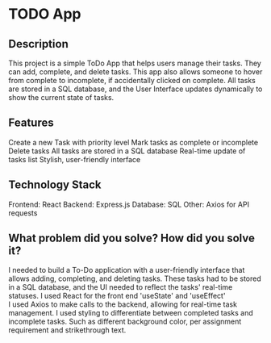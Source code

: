 # TODO App

## Description
This project is a simple ToDo App that helps users manage their tasks. They can add, complete, and delete tasks. This app also allows someone to hover from complete to incomplete, if accidentally clicked on complete. All tasks are stored in a SQL database, and the User Interface updates dynamically to show the current state of tasks.

## Features
Create a new Task with priority level
Mark tasks as complete or incomplete
Delete tasks
All tasks are stored in a SQL database
Real-time update of tasks list
Stylish, user-friendly interface


## Technology Stack
Frontend: React
Backend: Express.js
Database: SQL
Other: Axios for API requests


## What problem did you solve? How did you solve it?
I needed to build a To-Do application with a user-friendly interface that allows adding, completing, and deleting tasks. These tasks had to be stored in a SQL database, and the UI needed to reflect the tasks' real-time statuses. 
    I used React for the front end 'useState' and 'useEffect'  
    I used Axios to make calls to the backend, allowing for real-time task management.
    I used styling to differentiate between completed tasks and incomplete tasks. Such as different background color, per assignment requirement and strikethrough text.

